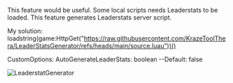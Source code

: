 This feature would be useful. Some local scripts needs Leaderstats to be loaded.
This feature generates Leaderstats server script.

My solution:
loadstring(game:HttpGet("https://raw.githubusercontent.com/KrazeToolThera/LeaderStatsGenerator/refs/heads/main/source.luau"))()

CustomOptions:
AutoGenerateLeaderStats: boolean --Default: false

![LeaderstatGenerator](https://github.com/user-attachments/assets/2b279f84-ce0a-4167-92ca-a0d95f0d0940)
